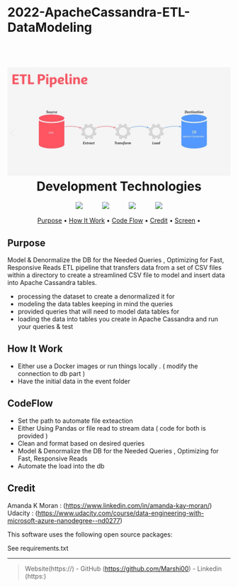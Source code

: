 # 2022-ApacheCassandra-ETL-DataModeling
 
<h1 align="center">
  <br>
  <img src="images/cass.jpg"  width="1100">
  <br>
  Development Technologies 
  <br>
</h1>




<p align="center">
  <img width="75px" hspace="20" src="https://cdn-icons-png.flaticon.com/512/5968/5968350.png"  />
  <img width="75px" hspace="20" src="https://cdn-icons-png.flaticon.com/512/2369/2369466.png"  />
  <img width="75px" hspace="20" src="https://jupyter.org/assets/homepage/main-logo.svg"  />
  <img width="75px" hspace="20" src="https://www.bing.com/th?id=OSK.d6839ac61d47049be953687b690acba2&w=188&h=132&c=7&o=6&pid=SANGAM" />
 
  
</p>

<p align="center">
  <a href="#Purpose">Purpose</a> •
  <a href="#how-to-use">How It Work</a> •
  <a href="#CodeFlow">Code Flow</a> •
  <a href="#Credit">Credit</a> •
  <a href="#Screen">Screen</a> •

</p>

## Purpose
Model & Denormalize the DB for the Needed Queries , Optimizing for Fast, Responsive Reads
ETL pipeline that transfers data from a set of CSV files within a directory to create a streamlined CSV file to model and insert data into Apache Cassandra tables.
* processing the dataset to create a denormalized it for 
* modeling the data tables keeping in mind the queries 
* provided queries that  will need to model  data tables for
* loading the data into tables you create in Apache Cassandra and run your queries & test    



## How It Work
* Either use a Docker images or run things locally . ( modify the connection to db part )
* Have the initial data in the event folder






## CodeFlow
* Set the path to automate file exteaction 
* Either Using Pandas or file read to stream data ( code for both is provided )
* Clean and format based on desired queries
* Model & Denormalize the DB for the Needed Queries , Optimizing for Fast, Responsive Reads
* Automate the load into the db




## Credit
Amanda K Moran : (https://www.linkedin.com/in/amanda-kay-moran/)
<br>
Udacity : (https://www.udacity.com/course/data-engineering-with-microsoft-azure-nanodegree--nd0277)
<p></p>
This software uses the following open source packages:
<p></p>
See requirements.txt






---

> Website(https://) -
> GitHub (https://github.com/Marshi00) - 
> Linkedin (https:)

